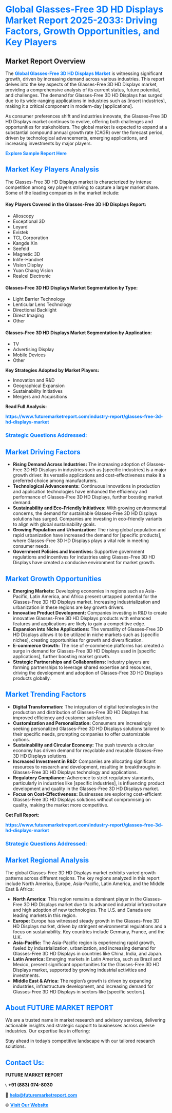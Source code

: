 <h1 style="color: #007BFF;">Global Glasses-Free 3D HD Displays Market Report 2025-2033: Driving Factors, Growth Opportunities, and Key Players</h1>

<section id="overview">
<h2>Market Report Overview</h2>
<p>The <a href="https://www.futuremarketreport.com/industry-report/glasses-free-3d-hd-displays-market" style="color: #007BFF; text-decoration: none;"><strong>Global Glasses-Free 3D HD Displays Market</strong></a> is witnessing significant growth, driven by increasing demand across various industries. This report delves into the key aspects of the Glasses-Free 3D HD Displays market, providing a comprehensive analysis of its current status, future potential, and challenges. The demand for Glasses-Free 3D HD Displays has surged due to its wide-ranging applications in industries such as [insert industries], making it a critical component in modern-day [applications].</p>
<p>As consumer preferences shift and industries innovate, the Glasses-Free 3D HD Displays market continues to evolve, offering both challenges and opportunities for stakeholders. The global market is expected to expand at a substantial compound annual growth rate (CAGR) over the forecast period, driven by technological advancements, emerging applications, and increasing investments by major players.</p>
</section>

<section id="overview">
<p><a href="https://www.futuremarketreport.com/request-sample/reportId=82534" style="color: #007BFF; text-decoration: none;"><strong>Explore Sample Report Here</strong></a></p>
</section>

<section id="key-players">
<h2 style="color: #007BFF;">Market Key Players Analysis</h2>
<p>The Glasses-Free 3D HD Displays market is characterized by intense competition among key players striving to capture a larger market share. Some of the leading companies in the market include:</p>
<h4>Key Players Covered in the Glasses-Free 3D HD Displays Report:</h4>
<ul><li>Alioscopy</li><li>Exceptional 3D</li><li>Leyard</li><li>Evistek</li><li>TCL Corporation</li><li>Kangde Xin</li><li>Seefeld</li><li>Magnetic 3D</li><li>Inlife-Handnet</li><li>Vision Display</li><li>Yuan Chang Vision</li><li>Realcel Electronic</li></ul>
<h4>Glasses-Free 3D HD Displays Market Segmentation by Type:</h4>
<ul><li>Light Barrier Technology</li><li>Lenticular Lens Technology</li><li>Directional Backlight</li><li>Direct Imaging</li><li>Other</li></ul>

<h4>Glasses-Free 3D HD Displays Market Segmentation by Application:</h4>
<ul><li>TV</li><li>Advertising Display</li><li>Mobile Devices</li><li>Other</li></ul>
<p><strong>Key Strategies Adopted by Market Players:</strong></p>
<ul>
<li>Innovation and R&D</li>
<li>Geographical Expansion</li>
<li>Sustainability Initiatives</li>
<li>Mergers and Acquisitions</li>
</ul>
</section>

<section>
<p><strong>Read Full Analysis: </strong></p><a href="https://www.futuremarketreport.com/industry-report/glasses-free-3d-hd-displays-market" style="color: #007BFF; text-decoration: none;"><strong>https://www.futuremarketreport.com/industry-report/glasses-free-3d-hd-displays-market</strong></a>
<h3 style="color: #007BFF;">Strategic Questions Addressed:</h3>
</section>

<section id="driving-factors">
<h2 style="color: #007BFF;">Market Driving Factors</h2>
<ul>
<li><strong>Rising Demand Across Industries:</strong> The increasing adoption of Glasses-Free 3D HD Displays in industries such as [specific industries] is a major growth driver. Its versatile applications and cost-effectiveness make it a preferred choice among manufacturers.</li>
<li><strong>Technological Advancements:</strong> Continuous innovations in production and application technologies have enhanced the efficiency and performance of Glasses-Free 3D HD Displays, further boosting market demand.</li>
<li><strong>Sustainability and Eco-Friendly Initiatives:</strong> With growing environmental concerns, the demand for sustainable Glasses-Free 3D HD Displays solutions has surged. Companies are investing in eco-friendly variants to align with global sustainability goals.</li>
<li><strong>Growing Population and Urbanization:</strong> The rising global population and rapid urbanization have increased the demand for [specific products], where Glasses-Free 3D HD Displays plays a vital role in meeting consumer needs.</li>
<li><strong>Government Policies and Incentives:</strong> Supportive government regulations and incentives for industries using Glasses-Free 3D HD Displays have created a conducive environment for market growth.</li>
</ul>
</section>

<section id="growth-opportunities">
<h2 style="color: #007BFF;">Market Growth Opportunities</h2>
<ul>
<li><strong>Emerging Markets:</strong> Developing economies in regions such as Asia-Pacific, Latin America, and Africa present untapped potential for the Glasses-Free 3D HD Displays market. Increasing industrialization and urbanization in these regions are key growth drivers.</li>
<li><strong>Innovative Product Development:</strong> Companies investing in R&D to create innovative Glasses-Free 3D HD Displays products with enhanced features and applications are likely to gain a competitive edge.</li>
<li><strong>Expansion into Niche Applications:</strong> The versatility of Glasses-Free 3D HD Displays allows it to be utilized in niche markets such as [specific niches], creating opportunities for growth and diversification.</li>
<li><strong>E-commerce Growth:</strong> The rise of e-commerce platforms has created a surge in demand for Glasses-Free 3D HD Displays used in [specific applications], further boosting market growth.</li>
<li><strong>Strategic Partnerships and Collaborations:</strong> Industry players are forming partnerships to leverage shared expertise and resources, driving the development and adoption of Glasses-Free 3D HD Displays products globally.</li>
</ul>
</section>

<section id="trending-factors">
<h2 style="color: #007BFF;">Market Trending Factors</h2>
<ul>
<li><strong>Digital Transformation:</strong> The integration of digital technologies in the production and distribution of Glasses-Free 3D HD Displays has improved efficiency and customer satisfaction.</li>
<li><strong>Customization and Personalization:</strong> Consumers are increasingly seeking personalized Glasses-Free 3D HD Displays solutions tailored to their specific needs, prompting companies to offer customizable options.</li>
<li><strong>Sustainability and Circular Economy:</strong> The push towards a circular economy has driven demand for recyclable and reusable Glasses-Free 3D HD Displays solutions.</li>
<li><strong>Increased Investment in R&D:</strong> Companies are allocating significant resources to research and development, resulting in breakthroughs in Glasses-Free 3D HD Displays technology and applications.</li>
<li><strong>Regulatory Compliance:</strong> Adherence to strict regulatory standards, particularly in industries like [specific industries], is influencing product development and quality in the Glasses-Free 3D HD Displays market.</li>
<li><strong>Focus on Cost-Effectiveness:</strong> Businesses are exploring cost-efficient Glasses-Free 3D HD Displays solutions without compromising on quality, making the market more competitive.</li>
</ul>
</section>

<section>
<p><strong>Get Full Report: </strong></p><a href="https://www.futuremarketreport.com/industry-report/glasses-free-3d-hd-displays-market" style="color: #007BFF; text-decoration: none;"><strong>https://www.futuremarketreport.com/industry-report/glasses-free-3d-hd-displays-market</strong></a>
<h3 style="color: #007BFF;">Strategic Questions Addressed:</h3>
</section>


<section id="regional-analysis">
<h2 style="color: #007BFF;">Market Regional Analysis</h2>
<p>The global Glasses-Free 3D HD Displays market exhibits varied growth patterns across different regions. The key regions analyzed in this report include North America, Europe, Asia-Pacific, Latin America, and the Middle East & Africa:</p>
<ul>
<li><strong>North America:</strong> This region remains a dominant player in the Glasses-Free 3D HD Displays market due to its advanced industrial infrastructure and high adoption of new technologies. The U.S. and Canada are leading markets in this region.</li>
<li><strong>Europe:</strong> Europe has witnessed steady growth in the Glasses-Free 3D HD Displays market, driven by stringent environmental regulations and a focus on sustainability. Key countries include Germany, France, and the U.K.</li>
<li><strong>Asia-Pacific:</strong> The Asia-Pacific region is experiencing rapid growth, fueled by industrialization, urbanization, and increasing demand for Glasses-Free 3D HD Displays in countries like China, India, and Japan.</li>
<li><strong>Latin America:</strong> Emerging markets in Latin America, such as Brazil and Mexico, present significant opportunities for the Glasses-Free 3D HD Displays market, supported by growing industrial activities and investments.</li>
<li><strong>Middle East & Africa:</strong> The region’s growth is driven by expanding industries, infrastructure development, and increasing demand for Glasses-Free 3D HD Displays in sectors like [specific sectors].</li>
</ul>
</section>

<footer>
<h2 style="color: #007BFF;">About FUTURE MARKET REPORT</h2>
<p>We are a trusted name in market research and advisory services, delivering actionable insights and strategic support to businesses across diverse industries. Our expertise lies in offering:</p>

<p>Stay ahead in today’s competitive landscape with our tailored research solutions.</p>

<h2 style="color: #007BFF;">Contact Us:</h2>
<p><strong>FUTURE MARKET REPORT</strong></p>
<p>📞 <strong>+91 (883) 074-8030</strong></p>
<p>📧 <strong><a href="mailto:help@futuremarketreport.com" style="color: #007BFF;">help@futuremarketreport.com</a></strong></p>
<p>🌐 <strong><a href="https://www.futuremarketreport.com/" style="color: #007BFF;">Visit Our Website</a></strong></p>
</footer>
